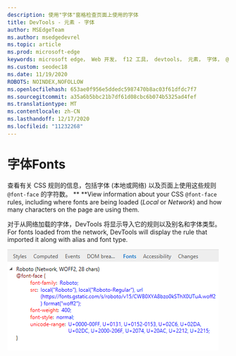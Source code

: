 ```yaml
---
description: 使用"字体"窗格检查页面上使用的字体
title: DevTools - 元素 - 字体
author: MSEdgeTeam
ms.author: msedgedevrel
ms.topic: article
ms.prod: microsoft-edge
keywords: microsoft edge， Web 开发， f12 工具， devtools， 元素， 字体， @font面
ms.custom: seodec18
ms.date: 11/19/2020
ROBOTS: NOINDEX,NOFOLLOW
ms.openlocfilehash: 653ae0f956e5ddedc5987470b8ac03f61dfdc7f7
ms.sourcegitcommit: a35a6b5bbc21b7df61d08cbc6b074b5325ad4fef
ms.translationtype: MT
ms.contentlocale: zh-CN
ms.lasthandoff: 12/17/2020
ms.locfileid: "11232268"
---
```

# <span data-ttu-id="1d5b0-104">字体</span><span class="sxs-lookup"><span data-stu-id="1d5b0-104">Fonts</span></span>

<span data-ttu-id="1d5b0-105">查看有关 CSS 规则的信息，包括字体 (本地或网络) 以及页面上使用这些规则 `@font-face` 的字符数。 \*\* \*\*</span><span class="sxs-lookup"><span data-stu-id="1d5b0-105">View information about your CSS `@font-face` rules, including where fonts are being loaded (*Local* or *Network*) and how many characters on the page are using them.</span></span>

<span data-ttu-id="1d5b0-106">对于从网络加载的字体，DevTools 将显示导入它的规则以及别名和字体类型。</span><span class="sxs-lookup"><span data-stu-id="1d5b0-106">For fonts loaded from the network, DevTools will display the rule that imported it along with alias and font type.</span></span>

![字体窗格](../media/elements_fonts.png)
